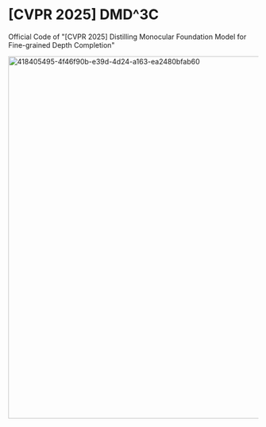 # [CVPR 2025] DMD^3C
Official Code of "[CVPR 2025] Distilling Monocular Foundation Model for Fine-grained Depth Completion"

<img width="729" alt="418405495-4f46f90b-e39d-4d24-a163-ea2480bfab60" src="https://github.com/user-attachments/assets/da4a34ea-0390-418c-8111-22b2096110eb" />
